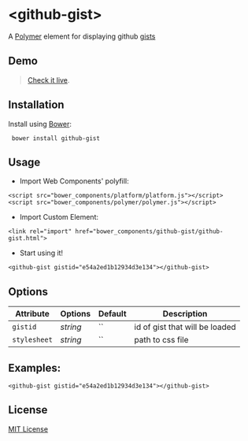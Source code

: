 # &lt;github-gist&gt;

A [Polymer](http://polymer-project.org) element for displaying github [gists](https://gist.github.com)

## Demo

> [Check it live](http://dmaslov.github.io/github-gist).

## Installation

Install using [Bower](http://bower.io):

```shell
 bower install github-gist
```

## Usage

* Import Web Components' polyfill:

```
<script src="bower_components/platform/platform.js"></script>
<script src="bower_components/polymer/polymer.js"></script>
```

* Import Custom Element:

```
<link rel="import" href="bower_components/github-gist/github-gist.html">
```

* Start using it!

```
<github-gist gistid="e54a2ed1b12934d3e134"></github-gist>
```

## Options

Attribute  | Options                   | Default             | Description
---        | ---                       | ---                 | ---
`gistid`      | *string*                  | ``                  | id of gist that will be loaded
`stylesheet`      | *string*                  | ``                  | path to css file


## Examples:

```
<github-gist gistid="e54a2ed1b12934d3e134"></github-gist>
```
## License

[MIT License](http://opensource.org/licenses/MIT)
